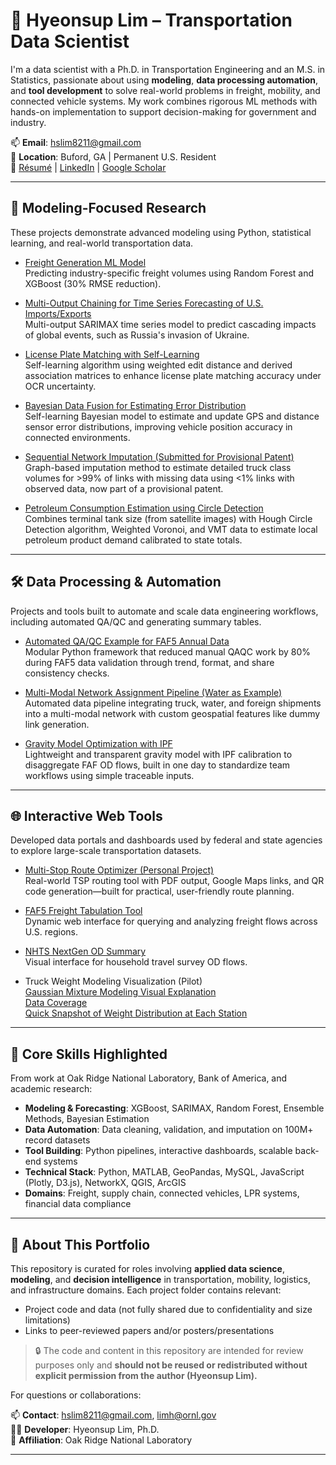 # 🚀 Hyeonsup Lim – Transportation Data Scientist

I'm a data scientist with a Ph.D. in Transportation Engineering and an M.S. in Statistics, passionate about using **modeling**, **data processing automation**, and **tool development** to solve real-world problems in freight, mobility, and connected vehicle systems. My work combines rigorous ML methods with hands-on implementation to support decision-making for government and industry.

📫 **Email**: hslim8211@gmail.com  
📍 **Location**: Buford, GA | Permanent U.S. Resident  
🔗 [Résumé](Hyeonsup_Lim_Resume.pdf) | [LinkedIn](https://www.linkedin.com/in/hyeonsup-lim-6b5733b1/)  | [Google Scholar](https://scholar.google.com/citations?user=IfzZmg4AAAAJ&hl=en)  

---

## 🔧 Modeling-Focused Research

These projects demonstrate advanced modeling using Python, statistical learning, and real-world transportation data.

- [Freight Generation ML Model](modeling/freight_generation_model/)  
  Predicting industry-specific freight volumes using Random Forest and XGBoost (30% RMSE reduction).

- [Multi-Output Chaining for Time Series Forecasting of U.S. Imports/Exports](modeling/multi_output_chain_forecasting/)  
  Multi-output SARIMAX time series model to predict cascading impacts of global events, such as Russia's invasion of Ukraine.

- [License Plate Matching with Self-Learning](modeling/self-learning_license_plate_matching/)  
  Self-learning algorithm using weighted edit distance and derived association matrices to enhance license plate matching accuracy under OCR uncertainty.

- [Bayesian Data Fusion for Estimating Error Distribution](modeling/bayesian_approach_error_distribution_estimation/)  
  Self-learning Bayesian model to estimate and update GPS and distance sensor error distributions, improving vehicle position accuracy in connected environments.

- [Sequential Network Imputation (Submitted for Provisional Patent)](modeling/sequential_network_imputation/)  
  Graph-based imputation method to estimate detailed truck class volumes for >99% of links with missing data using <1% links with observed data, now part of a provisional patent.  

- [Petroleum Consumption Estimation using Circle Detection](modeling/hough_circle_detection/)  
  Combines terminal tank size (from satellite images) with Hough Circle Detection algorithm, Weighted Voronoi, and VMT data to estimate local petroleum product demand calibrated to state totals.  

---

## 🛠️ Data Processing & Automation

Projects and tools built to automate and scale data engineering workflows, including automated QA/QC and generating summary tables.

- [Automated QA/QC Example for FAF5 Annual Data](data_processing/annual_data_qaqc/)  
  Modular Python framework that reduced manual QAQC work by 80% during FAF5 data validation through trend, format, and share consistency checks.  

- [Multi-Modal Network Assignment Pipeline (Water as Example)](data_processing/network_assignment/)  
  Automated data pipeline integrating truck, water, and foreign shipments into a multi-modal network with custom geospatial features like dummy link generation.  

- [Gravity Model Optimization with IPF](data_processing/gravity_model_optimization/)  
  Lightweight and transparent gravity model with IPF calibration to disaggregate FAF OD flows, built in one day to standardize team workflows using simple traceable inputs.  

  

---

## 🌐 Interactive Web Tools

Developed data portals and dashboards used by federal and state agencies to explore large-scale transportation datasets.

- [Multi-Stop Route Optimizer (Personal Project)](web_tool/multi-stop_route_optimization/)  
  Real-world TSP routing tool with PDF output, Google Maps links, and QR code generation—built for practical, user-friendly route planning.

- [FAF5 Freight Tabulation Tool](https://faf.ornl.gov/faf5/dtt_total.aspx)  
  Dynamic web interface for querying and analyzing freight flows across U.S. regions.

- [NHTS NextGen OD Summary](https://nhts.ornl.gov/od/summary/)  
  Visual interface for household travel survey OD flows.

- Truck Weight Modeling Visualization (Pilot)  
  [Gaussian Mixture Modeling Visual Explanation](https://lgagamel.github.io/TMAS-Data-Visualization/gmm_modeling.html)  
  [Data Coverage](https://lgagamel.github.io/TMAS-Data-Visualization/TMAS_WIM_coverage_2017.html)  
  [Quick Snapshot of Weight Distribution at Each Station](https://lgagamel.github.io/TMAS-Data-Visualization/gvw_distribution.html)   
  

---


## 🧠 Core Skills Highlighted

From work at Oak Ridge National Laboratory, Bank of America, and academic research:

- **Modeling & Forecasting**: XGBoost, SARIMAX, Random Forest, Ensemble Methods, Bayesian Estimation  
- **Data Automation**: Data cleaning, validation, and imputation on 100M+ record datasets  
- **Tool Building**: Python pipelines, interactive dashboards, scalable back-end systems  
- **Technical Stack**: Python, MATLAB, GeoPandas, MySQL, JavaScript (Plotly, D3.js), NetworkX, QGIS, ArcGIS  
- **Domains**: Freight, supply chain, connected vehicles, LPR systems, financial data compliance

---

## 👋 About This Portfolio

This repository is curated for roles involving **applied data science**, **modeling**, and **decision intelligence** in transportation, mobility, logistics, and infrastructure domains. Each project folder contains relevant:
- Project code and data (not fully shared due to confidentiality and size limitations)
- Links to peer-reviewed papers and/or posters/presentations

> 🔒 The code and content in this repository are intended for review purposes only and **should not be reused or redistributed without explicit permission from the author (Hyeonsup Lim).**

For questions or collaborations:

📫 **Contact**: hslim8211@gmail.com, limh@ornl.gov  
🧑‍💼 **Developer**: Hyeonsup Lim, Ph.D.  
🏢 **Affiliation**: Oak Ridge National Laboratory

---

